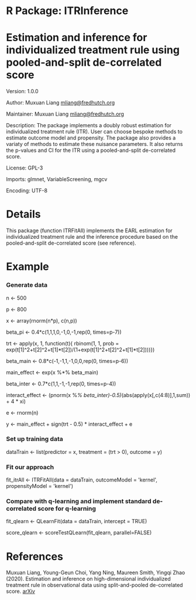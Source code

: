 # R Package: ITRInference
# Estimation and inference for individualized treatment rule using pooled-and-split de-correlated score

Version: 1.0.0

Author: Muxuan Liang <mliang@fredhutch.org>

Maintainer: Muxuan Liang <mliang@fredhutch.org>

Description: The package implements a doubly robust estimation for individualized treatment rule (ITR). User can choose bespoke methods to estimate outcome model and propensity. The package also provides a variaty of methods to estimate these nuisance parameters. It also returns the p-values and CI for the ITR using a pooled-and-split de-correlated score.

License: GPL-3

Imports: 
         glmnet,
         VariableScreening,
         mgcv

Encoding: UTF-8

# Details
This package (function ITRFitAll) implements the EARL estimation for individualized treatment rule and the inference procedure based on the pooled-and-split de-correlated score (see reference).

# Example

### Generate data

n <- 500

p <- 800

x <- array(rnorm(n*p), c(n,p))

beta_pi <- 0.4*c(1,1,1,0,-1,0,-1,rep(0, times=p-7))

trt <- apply(x, 1, function(t){ rbinom(1, 1, prob = exp(t[1]^2+t[2]^2+t[1]*t[2])/(1+exp(t[1]^2+t[2]^2+t[1]*t[2])))})

beta_main <- 0.8*c(-1,-1,1,-1,0,0,rep(0, times=p-6))

main_effect <- exp(x \%*\% beta_main)

beta_inter <- 0.7*c(1,1,-1,-1,rep(0, times=p-4))

interact_effect <- (pnorm(x \%*\% beta_inter)-0.5)*(abs(apply(x[,c(4:8)],1,sum)) + 4 * xi)

e <- rnorm(n)

y <- main_effect + sign(trt - 0.5) * interact_effect + e

### Set up training data

dataTrain <- list(predictor = x, treatment = (trt > 0), outcome = y)

### Fit our approach

fit_itrAll <- ITRFitAll(data = dataTrain, outcomeModel = 'kernel', propensityModel = 'kernel')

### Compare with q-learning and implement standard de-correlated score for q-learning

fit_qlearn <- QLearnFit(data = dataTrain, intercept = TRUE)

score_qlearn <- scoreTestQLearn(fit_qlearn, parallel=FALSE)

# References
Muxuan Liang, Young-Geun Choi, Yang Ning, Maureen Smith, Yingqi Zhao (2020). Estimation and inference on high-dimensional individualized treatment rule in observational data using split-and-pooled de-correlated score. [arXiv](https://arxiv.org/abs/2007.04445)

